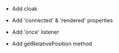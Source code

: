 - Add cloak
- Add 'connected' & 'rendered' properties
- Add 'once' listener

- Add getRelativePosition method
